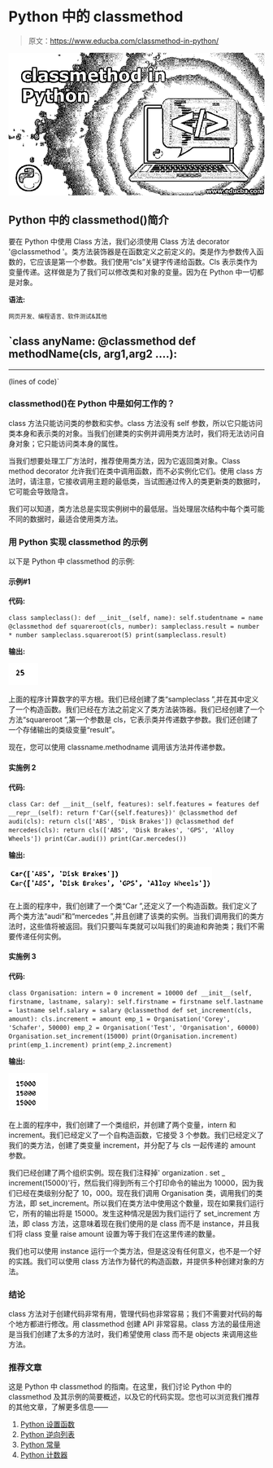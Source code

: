 # Python 中的 classmethod

> 原文：<https://www.educba.com/classmethod-in-python/>

![classmethod in python](img/da34eae6b02722220b875735c6f56e33.png "classmethod in python")



## Python 中的 classmethod()简介

要在 Python 中使用 Class 方法，我们必须使用 Class 方法 decorator '@classmethod '。类方法装饰器是在函数定义之前定义的。类是作为参数传入函数的，它应该是第一个参数。我们使用“cls”关键字传递给函数。Cls 表示类作为变量传递。这样做是为了我们可以修改类和对象的变量。因为在 Python 中一切都是对象。

**语法:**

<small>网页开发、编程语言、软件测试&其他</small>

`class anyName:
@classmethod
def methodName(cls, arg1,arg2 ….):
----
----
(lines of code)`

### classmethod()在 Python 中是如何工作的？

class 方法只能访问类的参数和实参。class 方法没有 self 参数，所以它只能访问类本身和表示类的对象。当我们创建类的实例并调用类方法时，我们将无法访问自身对象；它只能访问类本身的属性。

当我们想要处理工厂方法时，推荐使用类方法，因为它返回类对象。Class method decorator 允许我们在类中调用函数，而不必实例化它们。使用 class 方法时，请注意，它接收调用主题的最低类，当试图通过传入的类更新类的数据时，它可能会导致隐含。

我们可以知道，类方法总是实现实例树中的最低层。当处理层次结构中每个类可能不同的数据时，最适合使用类方法。

### 用 Python 实现 classmethod 的示例

以下是 Python 中 classmethod 的示例:

#### 示例#1

**代码:**

`class sampleclass():
def __init__(self, name):
self.studentname = name
@classmethod
def squareroot(cls, number):
sampleclass.result = number * number
sampleclass.squareroot(5)
print(sampleclass.result)`

**输出:**

![classmethod in Python Example 1](img/319a4eb5e72991b0fca6b9ee633df778.png "classmethod in Python Example 1")



上面的程序计算数字的平方根。我们已经创建了类“sampleclass ”,并在其中定义了一个构造函数。我们已经在方法之前定义了类方法装饰器。我们已经创建了一个方法“squareroot ”,第一个参数是 cls，它表示类并传递数字参数。我们还创建了一个存储输出的类级变量“result”。

现在，您可以使用 classname.methodname 调用该方法并传递参数。

#### 实施例 2

**代码:**

`class Car:
def __init__(self, features):
self.features = features
def __repr__(self):
return f'Car({self.features})'
@classmethod
def audi(cls):
return cls(['ABS', 'Disk Brakes'])
@classmethod
def mercedes(cls):
return cls(['ABS', 'Disk Brakes', 'GPS', 'Alloy Wheels'])
print(Car.audi())
print(Car.mercedes())`

**输出:**

![classmethod in Python Example 2](img/dfcbd99b39658930578b49df10a5356f.png)



在上面的程序中，我们创建了一个类“Car ”,还定义了一个构造函数。我们定义了两个类方法“audi”和“mercedes ”,并且创建了该类的实例。当我们调用我们的类方法时，这些值将被返回。我们只要叫车类就可以叫我们的奥迪和奔驰类；我们不需要传递任何实例。

#### 实施例 3

**代码:**

`class Organisation:
intern = 0
increment = 10000
def __init__(self, firstname, lastname, salary):
self.firstname = firstname
self.lastname = lastname
self.salary = salary
@classmethod
def set_increment(cls, amount):
cls.increment = amount
emp_1 = Organisation('Corey', 'Schafer', 50000)
emp_2 = Organisation('Test', 'Organisation', 60000)
Organisation.set_increment(15000)
print(Organisation.increment)
print(emp_1.increment)
print(emp_2.increment)`

**输出:**

![classmethod in Python Example 3](img/29ab676ab410404d313d9f2aecb49c61.png "classmethod in Python Example 3")



在上面的程序中，我们创建了一个类组织，并创建了两个变量，intern 和 increment。我们已经定义了一个自构造函数，它接受 3 个参数。我们已经定义了我们的类方法，创建了类变量 increment，并分配了与 cls 一起传递的 amount 参数。

我们已经创建了两个组织实例。现在我们注释掉' organization . set _ increment(15000)'行，然后我们得到所有三个打印命令的输出为 10000，因为我们已经在类级别分配了 10，000。现在我们调用 Organisation 类，调用我们的类方法，即 set_increment。所以我们在类方法中使用这个数量，现在如果我们运行它，所有的输出将是 15000。发生这种情况是因为我们运行了 set_increment 方法，即 class 方法，这意味着现在我们使用的是 class 而不是 instance，并且我们将 class 变量 raise amount 设置为等于我们在这里传递的数量。

我们也可以使用 instance 运行一个类方法，但是这没有任何意义，也不是一个好的实践。我们可以使用 class 方法作为替代的构造函数，并提供多种创建对象的方法。

### 结论

class 方法对于创建代码非常有用，管理代码也非常容易；我们不需要对代码的每个地方都进行修改。用 classmethod 创建 API 非常容易。class 方法的最佳用途是当我们创建了太多的方法时，我们希望使用 class 而不是 objects 来调用这些方法。

### 推荐文章

这是 Python 中 classmethod 的指南。在这里，我们讨论 Python 中的 classmethod 及其示例的简要概述，以及它的代码实现。您也可以浏览我们推荐的其他文章，了解更多信息——

1.  [Python 设置函数](https://www.educba.com/python-set-function/)
2.  [Python 逆向列表](https://www.educba.com/python-reverse-list/)
3.  [Python 常量](https://www.educba.com/python-constants/)
4.  [Python 计数器](https://www.educba.com/python-counter/)





